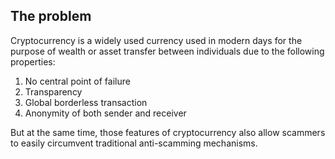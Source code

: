 ## The problem
Cryptocurrency is a widely used currency used in modern days for the purpose of wealth or asset transfer between individuals due to the following properties:

1. No central point of failure
2. Transparency
3. Global borderless transaction
4. Anonymity of both sender and receiver

But at the same time, those features of cryptocurrency also allow scammers to easily circumvent traditional anti-scamming mechanisms.
